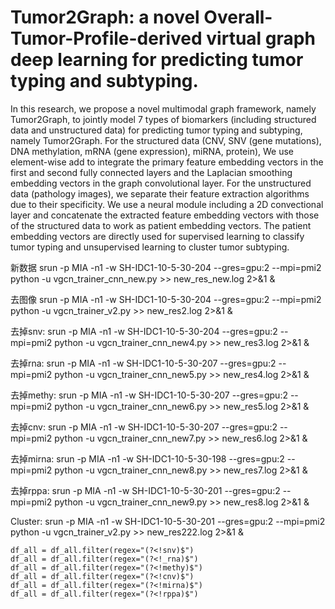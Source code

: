 # Tumor2Graph: a novel Overall-Tumor-Profile-derived virtual graph deep learning for predicting tumor typing and subtyping.

In this research, we propose a novel multimodal graph framework, namely Tumor2Graph, to jointly model 7 types of biomarkers (including structured data and unstructured data) for predicting tumor typing and subtyping, namely Tumor2Graph. For the structured data (CNV, SNV (gene mutations), DNA methylation, mRNA (gene expression), miRNA, protein), We use element-wise add to integrate the primary feature embedding vectors in the first and second fully connected layers and the Laplacian smoothing embedding vectors in the graph convolutional layer. For the unstructured data (pathology images), we separate their feature extraction algorithms due to their specificity. We use a neural module including a 2D convectional layer and concatenate the extracted feature embedding vectors with those of the structured data to work as patient embedding vectors. The patient embedding vectors are directly used for supervised learning to classify tumor typing and unsupervised learning to cluster tumor subtyping.

新数据
srun -p MIA -n1 -w SH-IDC1-10-5-30-204 --gres=gpu:2 --mpi=pmi2 python -u vgcn_trainer_cnn_new.py >> new_res_new.log 2>&1 &


去图像
srun -p MIA -n1 -w SH-IDC1-10-5-30-204 --gres=gpu:2 --mpi=pmi2 python -u vgcn_trainer_v2.py >> new_res2.log 2>&1 &


去掉snv:
srun -p MIA -n1 -w SH-IDC1-10-5-30-204 --gres=gpu:2 --mpi=pmi2 python -u vgcn_trainer_cnn_new4.py >> new_res3.log 2>&1 &


去掉rna: 
srun -p MIA -n1 -w SH-IDC1-10-5-30-207 --gres=gpu:2 --mpi=pmi2 python -u vgcn_trainer_cnn_new5.py >> new_res4.log 2>&1 &


去掉methy: 
srun -p MIA -n1 -w SH-IDC1-10-5-30-207 --gres=gpu:2 --mpi=pmi2 python -u vgcn_trainer_cnn_new6.py >> new_res5.log 2>&1 &


去掉cnv:
srun -p MIA -n1 -w SH-IDC1-10-5-30-207 --gres=gpu:2 --mpi=pmi2 python -u vgcn_trainer_cnn_new7.py >> new_res6.log 2>&1 &


去掉mirna:
srun -p MIA -n1 -w SH-IDC1-10-5-30-198 --gres=gpu:2 --mpi=pmi2 python -u vgcn_trainer_cnn_new8.py >> new_res7.log 2>&1 &


去掉rppa:
srun -p MIA -n1 -w SH-IDC1-10-5-30-201 --gres=gpu:2 --mpi=pmi2 python -u vgcn_trainer_cnn_new9.py >> new_res8.log 2>&1 &



Cluster:
srun -p MIA -n1 -w SH-IDC1-10-5-30-201 --gres=gpu:2 --mpi=pmi2 python -u vgcn_trainer_v2.py >> new_res222.log 2>&1 &



```
df_all = df_all.filter(regex="(?<!snv)$")
df_all = df_all.filter(regex="(?<!_rna)$")
df_all = df_all.filter(regex="(?<!methy)$")
df_all = df_all.filter(regex="(?<!cnv)$")
df_all = df_all.filter(regex="(?<!mirna)$")
df_all = df_all.filter(regex="(?<!rppa)$")
```
